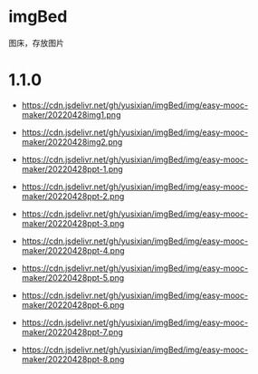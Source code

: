 <!--
 * @Author: cos
 * @Date: 2022-04-17 00:47:52
 * @LastEditTime: 2022-04-28 12:47:45
 * @LastEditors: cos
 * @Description: 
 * @FilePath: \imgBed\README.md
-->
# imgBed
图床，存放图片

# 1.1.0
- https://cdn.jsdelivr.net/gh/yusixian/imgBed/img/easy-mooc-maker/20220428img1.png

- https://cdn.jsdelivr.net/gh/yusixian/imgBed/img/easy-mooc-maker/20220428img2.png

- https://cdn.jsdelivr.net/gh/yusixian/imgBed/img/easy-mooc-maker/20220428ppt-1.png

- https://cdn.jsdelivr.net/gh/yusixian/imgBed/img/easy-mooc-maker/20220428ppt-2.png

- https://cdn.jsdelivr.net/gh/yusixian/imgBed/img/easy-mooc-maker/20220428ppt-3.png

- https://cdn.jsdelivr.net/gh/yusixian/imgBed/img/easy-mooc-maker/20220428ppt-4.png

- https://cdn.jsdelivr.net/gh/yusixian/imgBed/img/easy-mooc-maker/20220428ppt-5.png

- https://cdn.jsdelivr.net/gh/yusixian/imgBed/img/easy-mooc-maker/20220428ppt-6.png

- https://cdn.jsdelivr.net/gh/yusixian/imgBed/img/easy-mooc-maker/20220428ppt-7.png

- https://cdn.jsdelivr.net/gh/yusixian/imgBed/img/easy-mooc-maker/20220428ppt-8.png
